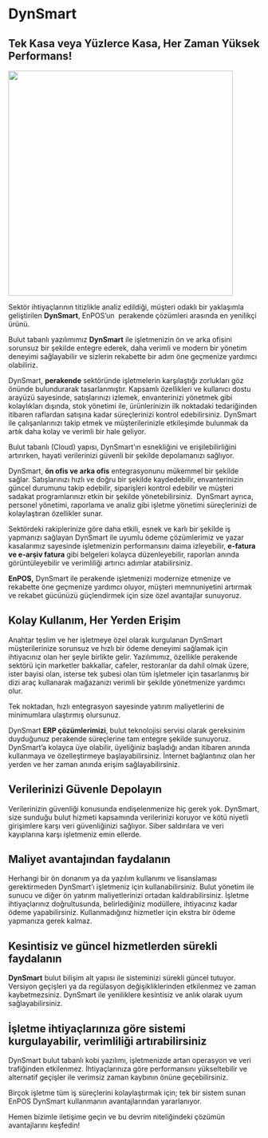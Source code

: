 DynSmart
========

Tek Kasa veya Yüzlerce Kasa, Her Zaman Yüksek Performans!
-----------------------------------------------------------
<img src="/img/enpos/dynsmart.png" width="450"/>

Sektör ihtiyaçlarının titizlikle analiz edildiği, müşteri odaklı bir yaklaşımla geliştirilen **DynSmart**, EnPOS’un  perakende çözümleri arasında en yenilikçi ürünü.

Bulut tabanlı yazılımımız **DynSmart** ile işletmenizin ön ve arka ofisini sorunsuz bir şekilde entegre ederek, daha verimli ve modern bir yönetim deneyimi sağlayabilir ve sizlerin rekabette bir adım öne geçmenize yardımcı olabiliriz.

DynSmart, **perakende** sektöründe işletmelerin karşılaştığı zorlukları göz önünde bulundurarak tasarlanmıştır. Kapsamlı özellikleri ve kullanıcı dostu arayüzü sayesinde, satışlarınızı izlemek, envanterinizi yönetmek gibi kolaylıkları dışında, stok yönetimi ile, ürünlerinizin ilk noktadaki tedariğinden  itibaren raflardan satışına kadar süreçlerinizi kontrol edebilirsiniz. DynSmart ile çalışanlarınızı takip etmek ve müşterilerinizle etkileşimde bulunmak da artık daha kolay ve verimli bir hale geliyor.

Bulut tabanlı (Cloud) yapısı, DynSmart’ın esnekliğini ve erişilebilirliğini artırırken, hayati verilerinizi güvenli bir şekilde depolamanızı sağlıyor.

DynSmart, **ön ofis ve arka ofis** entegrasyonunu mükemmel bir şekilde sağlar. Satışlarınızı hızlı ve doğru bir şekilde kaydedebilir, envanterinizin güncel durumunu takip edebilir, siparişleri kontrol edebilir ve müşteri sadakat programlarınızı etkin bir şekilde yönetebilirsiniz.  DynSmart ayrıca, personel yönetimi, raporlama ve analiz gibi işletme yönetimi süreçlerinizi de kolaylaştıran özellikler sunar.

Sektördeki rakiplerinize göre daha etkili, esnek ve karlı bir şekilde iş yapmanızı sağlayan DynSmart ile uyumlu ödeme çözümlerimiz ve yazar kasalarımız sayesinde işletmenizin performansını daima izleyebilir, **e-fatura ve e-arşiv fatura** gibi belgeleri kolayca düzenleyebilir, raporları anında görüntüleyebilir ve verimliliği artırıcı adımlar atabilirsiniz.

**EnPOS,** DynSmart ile perakende işletmenizi modernize etmenize ve rekabette öne geçmenize yardımcı oluyor, müşteri memnuniyetini artırmak ve rekabet gücünüzü güçlendirmek için size özel avantajlar sunuyoruz.

Kolay Kullanım, Her Yerden Erişim
---------------------------------

Anahtar teslim ve her işletmeye özel olarak kurgulanan DynSmart müşterilerinize sorunsuz ve hızlı bir ödeme deneyimi sağlamak için ihtiyacınız olan her şeyle birlikte gelir. Yazılımımız, özellikle perakende sektörü için marketler bakkallar, cafeler, restoranlar da dahil olmak üzere, ister bayisi olan, isterse tek şubesi olan tüm işletmeler için tasarlanmış bir dizi araç kullanarak mağazanızı verimli bir şekilde yönetmenize yardımcı olur.

Tek noktadan, hızlı entegrasyon sayesinde yatırım maliyetlerini de minimumlara ulaştırmış olursunuz.

DynSmart **ERP çözümlerimizi**, bulut teknolojisi servisi olarak gereksinim duyduğunuz perakende süreçlerine tam entegre şekilde sunuyoruz. DynSmart’a kolayca üye olabilir, üyeliğiniz başladığı andan itibaren anında kullanmaya ve özelleştirmeye başlayabilirsiniz. İnternet bağlantınız olan her yerden ve her zaman anında erişim sağlayabilirsiniz.

Verilerinizi Güvenle Depolayın
------------------------------

Verilerinizin güvenliği konusunda endişelenmenize hiç gerek yok. DynSmart, size sunduğu bulut hizmeti kapsamında verilerinizi koruyor ve kötü niyetli girişimlere karşı veri güvenliğinizi sağlıyor. Siber saldırılara ve veri kayıplarına karşı işletmeniz emin ellerde.

Maliyet avantajından faydalanın
-------------------------------

Herhangi bir ön donanım ya da yazılım kullanımı ve lisanslaması gerektirmeden DynSmart’ı işletmeniz için kullanabilirsiniz. Bulut yönetim ile sunucu ve diğer ön yatırım maliyetlerinizi ortadan kaldırabilirsiniz. İşletme ihtiyaçlarınız doğrultusunda, belirlediğiniz modüllere, ihtiyacınız kadar ödeme yapabilirsiniz. Kullanmadığınız hizmetler için ekstra bir ödeme yapmanıza gerek kalmaz.

Kesintisiz ve güncel hizmetlerden sürekli faydalanın
----------------------------------------------------

**DynSmart** bulut bilişim alt yapısı ile sisteminizi sürekli güncel tutuyor. Versiyon geçişleri ya da regülasyon değişikliklerinden etkilenmez ve zaman kaybetmezsiniz. DynSmart ile yeniliklere kesintisiz ve anlık olarak uyum sağlayabilirsiniz.

İşletme ihtiyaçlarınıza göre sistemi kurgulayabilir, verimliliği artırabilirsiniz
---------------------------------------------------------------------------------

DynSmart bulut tabanlı kobi yazılımı, işletmenizde artan operasyon ve veri trafiğinden etkilenmez. İhtiyaçlarınıza göre performansını yükseltebilir ve alternatif geçişler ile verimsiz zaman kaybının önüne geçebilirsiniz.

Birçok işletme tüm iş süreçlerini kolaylaştırmak için; tek bir sistem sunan EnPOS DynSmart kullanmanın avantajlarından yararlanıyor.  

Hemen bizimle iletişime geçin ve bu devrim niteliğindeki çözümün avantajlarını keşfedin!